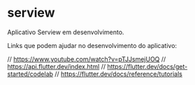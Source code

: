 # serview
Aplicativo Serview em desenvolvimento.

Links que podem ajudar no desenvolvimento do aplicativo:

// https://www.youtube.com/watch?v=pTJJsmejUOQ
// https://api.flutter.dev/index.html
// https://flutter.dev/docs/get-started/codelab
// https://flutter.dev/docs/reference/tutorials
